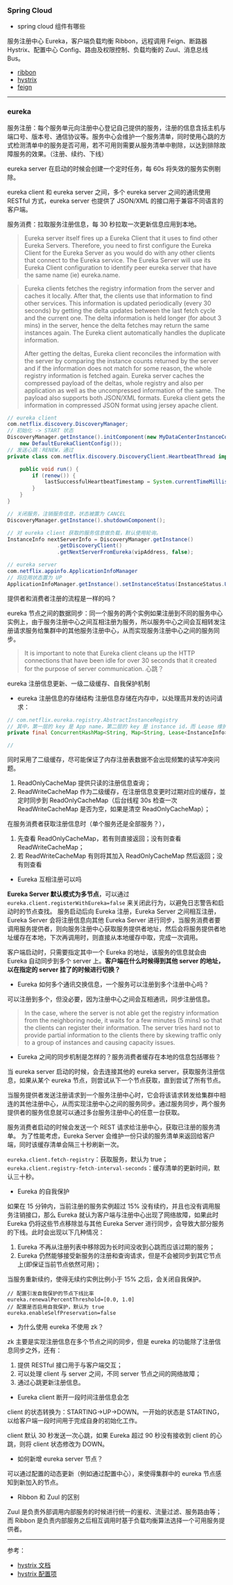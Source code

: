 ### Spring Cloud

- spring cloud 组件有哪些

服务注册中心 Eureka，客户端负载均衡 Ribbon，远程调用 Feign、断路器 Hystrix、配置中心 Config、路由及权限控制、负载均衡的 Zuul、消息总线 Bus。

- [ribbon](ribbon.md)
- [hystrix](hystrix.md)
- [feign](feign.md)

---
### eureka

服务注册：每个服务单元向注册中心登记自己提供的服务，注册的信息含括主机与端口号、版本号、通信协议等。服务中心会维护一个服务清单，同时使用心跳的方式检测清单中的服务是否可用，若不可用则需要从服务清单中剔除，以达到排除故障服务的效果。（注册、续约、下线）

eureka server 在启动的时候会创建一个定时任务，每 60s 将失效的服务实例剔除。

eureka client 和 eureka server 之间，多个 eureka server 之间的通讯使用 RESTful 方式，eureka server 也提供了 JSON/XML 的接口用于兼容不同语言的客户端。

服务消费：拉取服务注册信息，每 30 秒拉取一次更新信息应用到本地。

> Eureka server itself fires up a Eureka Client that it uses to find other Eureka Servers. Therefore, you need to first configure the Eureka Client for the Eureka Server as you would do with any other clients that connect to the Eureka service. The Eureka Server will use its Eureka Client configuration to identify peer eureka server that have the same name (ie) eureka.name.

> Eureka clients fetches the registry information from the server and caches it locally. After that, the clients use that information to find other services. This information is updated periodically (every 30 seconds) by getting the delta updates between the last fetch cycle and the current one. The delta information is held longer (for about 3 mins) in the server, hence the delta fetches may return the same instances again. The Eureka client automatically handles the duplicate information.
>
> After getting the deltas, Eureka client reconciles the information with the server by comparing the instance counts returned by the server and if the information does not match for some reason, the whole registry information is fetched again. Eureka server caches the compressed payload of the deltas, whole registry and also per application as well as the uncompressed information of the same. The payload also supports both JSON/XML formats. Eureka client gets the information in compressed JSON format using jersey apache client.

```java
// eureka client
com.netflix.discovery.DiscoveryManager;
// 初始化 -> START 状态
DiscoveryManager.getInstance().initComponent(new MyDataCenterInstanceConfig(), 
	new DefaultEurekaClientConfig());
// 发送心跳：RENEW，通过
private class com.netflix.discovery.DiscoveryClient.HeartbeatThread implements Runnable {

    public void run() {
        if (renew()) {
            lastSuccessfulHeartbeatTimestamp = System.currentTimeMillis();
        }
    }
}

// 关闭服务，注销服务信息，状态被置为 CANCEL
DiscoveryManager.getInstance().shutdownComponent();

// 对 eureka client 获取的服务信息做负载，默认使用轮询。
InstanceInfo nextServerInfo = DiscoveryManager.getInstance()
                .getDiscoveryClient()
                .getNextServerFromEureka(vipAddress, false);

// eureka server
com.netflix.appinfo.ApplicationInfoManager
// 将应用状态置为 UP
ApplicationInfoManager.getInstance().setInstanceStatus(InstanceStatus.UP);

```
提供者和消费者注册的流程是一样的吗？

eureka 节点之间的数据同步：同一个服务的两个实例如果注册到不同的服务中心实例上，由于服务注册中心之间互相注册为服务，所以服务中心之间会互相转发注册请求服务给集群中的其他服务注册中心，从而实现服务注册中心之间的服务同步。

> It is important to note that Eureka client cleans up the HTTP connections that have been idle for over 30 seconds that it created for the purpose of server communication. 心跳？

eureka 注册信息更新、一级二级缓存、自我保护机制 

- eureka 注册信息的存储结构
注册信息存储在内存中，以处理高并发的访问请求：

```java
// com.netflix.eureka.registry.AbstractInstanceRegistry
// 其中，第一层的 key 是 App name，第二层的 key 是 instance id，而 Lease 维护了每个服务的最后续约时间。
private final ConcurrentHashMap<String, Map<String, Lease<InstanceInfo>>> registry = new ConcurrentHashMap<String, Map<String, Lease<InstanceInfo>>>();

// 
```

同时采用了二级缓存，尽可能保证了内存注册表数据不会出现频繁的读写冲突问题。

1. ReadOnlyCacheMap 提供只读的注册信息查询；
2. ReadWriteCacheMap 作为二级缓存，在注册信息变更时过期对应的缓存，並定时同步到 ReadOnlyCacheMap（后台线程 30s 检查一次 ReadWriteCacheMap 是否为空，如果是清空 ReadOnlyCacheMap）；

在服务消费者获取注册信息时（单个服务还是全部服务？），

1. 先查看 ReadOnlyCacheMap，若有则直接返回；没有则查看 ReadWriteCacheMap；
2. 若 ReadWriteCacheMap 有则将其加入 ReadOnlyCacheMap 然后返回；没有则查看 

- Eureka 互相注册可以吗

**Eureka Server 默认模式为多节点**，可以通过 `eureka.client.registerWithEureka=false` 来关闭此行为，以避免日志警告和启动时的节点查找。
服务启动后向 Eureka 注册，Eureka Server 之间相互注册，Eureka Server 会将注册信息向其他 Eureka Server 进行同步，当服务消费者要调用服务提供者，则向服务注册中心获取服务提供者地址，然后会将服务提供者地址缓存在本地，下次再调用时，则直接从本地缓存中取，完成一次调用。

客户端启动时，只需要指定其中一个 Eureka 的地址，该服务的信息就会由 Eureka 自动同步到多个 server 上。**客户端在什么时候得到其他 server 的地址，以在指定的 server 挂了的时候进行切换？**

- Eureka 如何多个通讯交换信息，一个服务可以注册到多个注册中心吗？

可以注册到多个，但没必要，因为注册中心之间会互相通讯，同步注册信息。

> In the case, where the server is not able get the registry information from the neighboring node, it waits for a few minutes (5 mins) so that the clients can register their information. The server tries hard not to provide partial information to the clients there by skewing traffic only to a group of instances and causing capacity issues.

- Eureka 之间的同步机制是怎样的？服务消费者缓存在本地的信息包括哪些？

当 eureka server 启动的时候，会去连接其他的 eureka server，获取服务注册信息，如果从某个 eureka 节点，则尝试从下一个节点获取，直到尝试了所有节点。

当服务提供者发送注册请求到一个服务注册中心时，它会将该请求转发给集群中相连的其他注册中心，从而实现注册中心之间的服务同步。通过服务同步，两个服务提供者的服务信息就可以通过多台服务注册中心的任意一台获取。

服务消费者启动的时候会发送一个 REST 请求给注册中心，获取已注册的服务清单。
为了性能考虑，Eureka Server 会维护一份只读的服务清单来返回给客户端，同时该缓存清单会隔三十秒刷新一次。


`eureka.client.fetch-registry`：获取服务，默认为 true；
`eureka.client.registry-fetch-interval-seconds`：缓存清单的更新时间，默认三十秒。

- Eureka 的自我保护

如果在 15 分钟内，当前注册的服务实例超过 15% 没有续约，并且也没有调用服务注销接口，那么 Eureka 就认为客户端与注册中心出现了网络故障，如果此时 Eureka 仍将这些节点移除並与其他 Eureka Server 进行同步，会导致大部分服务的下线。此时会出现以下几种情况：

1. Eureka 不再从注册列表中移除因为长时间没收到心跳而应该过期的服务；
2. Eureka 仍然能够接受新服务的注册和查询请求，但是不会被同步到其它节点上(即保证当前节点依然可用)；

当服务重新续约，使得无续约实例比例小于 15% 之后，会关闭自我保护。

```
// 配置引发自我保护的节点下线比率
eureka.renewalPercentThreshold=[0.0, 1.0]
// 配置是否启用自我保护，默认为 true
eureka.enableSelfPreservation=false
```
- 为什么使用 eureka 不使用 zk？

zk 主要是实现注册信息在多个节点之间的同步，但是 eureka 的功能除了注册信息同步之外，还有：

1. 提供 RESTful 接口用于与客户端交互；
2. 可以处理 client 与 server 之间，不同 server 节点之间的网络故障；
3. 通过心跳更新注册信息。

- Eureka client 断开一段时间注册信息会怎

client 的状态转换为：STARTING->UP->DOWN。一开始的状态是 STARTING，以给客户端一段时间用于完成自身的初始化工作。

client 默认 30 秒发送一次心跳，如果 Eureka 超过 90 秒没有接收到 client 的心跳，则将 client 状态修改为 DOWN。

- 如何新增 eureka server 节点？

可以通过配置的动态更新（例如通过配置中心），来使得集群中的 eureka 节点感知到新加入的节点。

- Ribbon 和 Zuul 的区别

Zuul 是负责外部调用内部服务的时候进行统一的鉴权、流量过滤、服务路由等；而 Ribbon 是负责内部服务之后相互调用时基于负载均衡算法选择一个可用服务提供者。

---
参考：
- [hystrix 文档](https://github.com/Netflix/Hystrix/wiki/How-it-Works)
- [hystrix 配置项](https://github.com/Netflix/Hystrix/wiki/Configuration)
